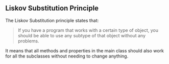 ## Liskov Substitution Principle

The Liskov Substitution principle states that:

> If you have a program that works with a certain type of object, 
> you should be able to use any subtype of that object without any problems.

It means that all methods and properties in the main class should also
work for all the subclasses without needing to change anything.